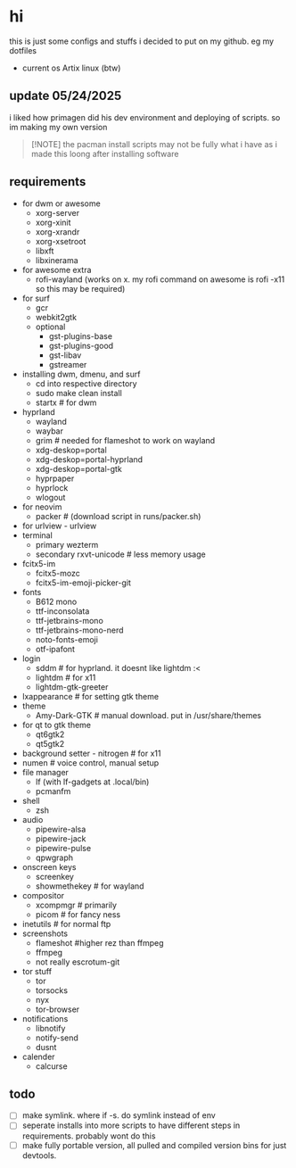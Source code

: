 # hi

this is just some configs and stuffs i decided to put on my github.
eg my dotfiles

- current os Artix linux (btw)

## update 05/24/2025

i liked how primagen did his dev environment and deploying of scripts. so im making my own version

> [!NOTE] the pacman install scripts may not be fully what i have as i made this loong after installing software

## requirements

- for dwm or awesome
    - xorg-server
    - xorg-xinit
    - xorg-xrandr
    - xorg-xsetroot
    - libxft
    - libxinerama
- for awesome extra
    - rofi-wayland
    (works on x. my rofi command on awesome is rofi -x11 so this may be required)
- for surf
    - gcr
    - webkit2gtk
    - optional
        - gst-plugins-base
        - gst-plugins-good
        - gst-libav
        - gstreamer
- installing dwm, dmenu, and surf
    - cd into respective directory
    - sudo make clean install
    - startx # for dwm
- hyprland
    - wayland
    - waybar
    - grim # needed for flameshot to work on wayland
    - xdg-deskop=portal
    - xdg-deskop=portal-hyprland
    - xdg-deskop=portal-gtk
    - hyprpaper
    - hyprlock
    - wlogout
- for neovim
    - packer # (download script in runs/packer.sh)
- for urlview - urlview
- terminal
    - primary wezterm
    - secondary rxvt-unicode # less memory usage
- fcitx5-im
    - fcitx5-mozc
    - fcitx5-im-emoji-picker-git
- fonts
    - B612 mono
    - ttf-inconsolata
    - ttf-jetbrains-mono
    - ttf-jetbrains-mono-nerd
    - noto-fonts-emoji
    - otf-ipafont
- login
    - sddm # for hyprland. it doesnt like lightdm :<
    - lightdm # for x11
    - lightdm-gtk-greeter
- lxappearance # for setting gtk theme
- theme
    - Amy-Dark-GTK # manual download. put in /usr/share/themes
- for qt to gtk theme
    - qt6gtk2
    - qt5gtk2
- background setter - nitrogen # for x11
- numen # voice control, manual setup
- file manager
    - lf (with lf-gadgets at .local/bin)
    - pcmanfm
- shell
    - zsh
- audio
    - pipewire-alsa
    - pipewire-jack
    - pipewire-pulse
    - qpwgraph
- onscreen keys
    - screenkey
    - showmethekey # for wayland
- compositor
    - xcompmgr # primarily
    - picom # for fancy ness
- inetutils # for normal ftp
- screenshots
    - flameshot #higher rez than ffmpeg
    - ffmpeg
    - not really escrotum-git
- tor stuff
    - tor
    - torsocks
    - nyx
    - tor-browser
- notifications
    - libnotify
    - notify-send
    - dusnt
- calender
    - calcurse

## todo

- [ ] make symlink. where if -s. do symlink instead of env
- [ ] seperate installs into more scripts to have different steps in requirements. probably wont do this
- [ ] make fully portable version, all pulled and compiled version bins for just devtools.
